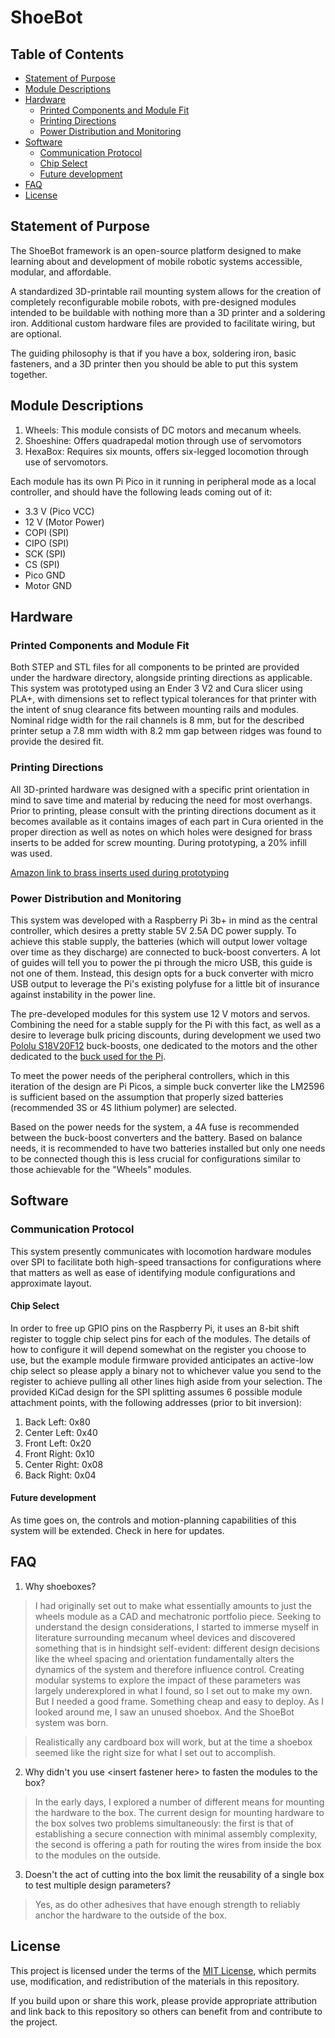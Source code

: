 # ShoeBot

## Table of Contents
- [Statement of Purpose](#statement-of-purpose)
- [Module Descriptions](#description-of-modules)
- [Hardware](#hardware)
  - [Printed Components and Module Fit](#printed-components-and-module-fit)
  - [Printing Directions](#printing-directions)
  - [Power Distribution and Monitoring](#power-distribution-and-monitoring)
- [Software](#software)
  - [Communication Protocol](#communication-protocol)
  - [Chip Select](#chip-select)
  - [Future development](#future-development)
- [FAQ](#faq)
- [License](#license)

## Statement of Purpose
The ShoeBot framework is an open-source platform designed to make learning about and development of mobile robotic
systems accessible, modular, and affordable. 

A standardized 3D-printable rail mounting system allows for the creation of completely reconfigurable mobile robots,
with pre-designed modules intended to be buildable with nothing more than a 3D printer and a soldering iron. Additional
custom hardware files are provided to facilitate wiring, but are optional. 

The guiding philosophy is that if you have a box, soldering iron, basic fasteners, and a 3D printer then you should be 
able to put this system together.

## Module Descriptions

1. Wheels: This module consists of DC motors and mecanum wheels.
2. Shoeshine: Offers quadrapedal motion through use of servomotors
3. HexaBox: Requires six mounts, offers six-legged locomotion through use of servomotors.

Each module has its own Pi Pico in it running in peripheral mode as a local controller, and should have
the following leads coming out of it: 
- 3.3 V (Pico VCC)
- 12 V (Motor Power)
- COPI (SPI)
- CIPO (SPI)
- SCK (SPI)
- CS (SPI)
- Pico GND
- Motor GND

## Hardware

### Printed Components and Module Fit
Both STEP and STL files for all components to be printed are provided under the hardware directory, alongside printing
directions as applicable. This system was prototyped using an Ender 3 V2 and Cura slicer using PLA+, with dimensions set 
to reflect typical tolerances for that printer with the intent of snug clearance fits between mounting rails and modules.
Nominal ridge width for the rail channels is 8 mm, but for the described printer setup a 7.8 mm width with 8.2 mm gap
between ridges was found to provide the desired fit. 

### Printing Directions
All 3D-printed hardware was designed with a specific print orientation in mind to save time and material by reducing the
need for most overhangs. Prior to printing, please consult with the printing directions document as it becomes available 
as it contains images of each part in Cura oriented in the proper direction as well as notes on which holes were designed
for brass inserts to be added for screw mounting. During prototyping, a 20% infill was used.

[Amazon link to brass inserts used during prototyping](https://www.amazon.com/dp/B0DM21Z6XP?ref=ppx_yo2ov_dt_b_fed_asin_title&th=1)

### Power Distribution and Monitoring
This system was developed with a Raspberry Pi 3b+ in mind as the central controller, which desires a pretty stable 5V 2.5A
DC power supply. To achieve this stable supply, the batteries (which will output lower voltage over time as they discharge)
are connected to buck-boost converters. A lot of guides will tell you to power the pi through the micro USB, this guide is
not one of them. Instead, this design opts for a buck converter with micro USB output to leverage the Pi's existing polyfuse
for a little bit of insurance against instability in the power line. 

The pre-developed modules for this system use 12 V motors and servos. Combining the need for a stable supply for the Pi
with this fact, as well as a desire to leverage bulk pricing discounts, during development we used two [Pololu S18V20F12](https://www.pololu.com/product/2577)
buck-boosts, one dedicated to the motors and the other dedicated to the [buck used for the Pi](https://www.amazon.com/dp/B0B6NZBWV4?ref=ppx_yo2ov_dt_b_fed_asin_title&th=1).

To meet the power needs of the peripheral controllers, which in this iteration of the design are Pi Picos, a simple buck converter 
like the LM2596 is sufficient based on the assumption that properly sized batteries (recommended 3S or 4S lithium polymer) are
selected.

Based on the power needs for the system, a 4A fuse is recommended between the buck-boost converters and the battery. Based
on balance needs, it is recommended to have two batteries installed but only one needs to be connected though this is less
crucial for configurations similar to those achievable for the "Wheels" modules.

## Software

### Communication Protocol
This system presently communicates with locomotion hardware modules over SPI to facilitate both high-speed transactions
for configurations where that matters as well as ease of identifying module configurations and approximate layout. 

#### Chip Select 
In order to free up GPIO pins on the Raspberry Pi, it uses an 8-bit shift register to toggle chip select pins for each of
the modules. The details of how to configure it will depend somewhat on the register you choose to use, but the example
module firmware provided anticipates an active-low chip select so please apply a binary not to whichever value you send to
the register to achieve pulling all other lines high aside from your selection. The provided KiCad design for the SPI
splitting assumes 6 possible module attachment points, with the following addresses (prior to bit inversion):

1. Back Left: 0x80
2. Center Left: 0x40
3. Front Left: 0x20
4. Front Right: 0x10
5. Center Right: 0x08
6. Back Right: 0x04

#### Future development
As time goes on, the controls and motion-planning capabilities of this system will be extended. Check in here for updates.

## FAQ

1. Why shoeboxes?

>I had originally set out to make what essentially amounts to just the wheels module as a CAD and mechatronic portfolio piece.
Seeking to understand the design considerations, I started to immerse myself in literature surrounding mecanum wheel devices 
and discovered something that is in hindsight self-evident: different design decisions like the wheel spacing and orientation 
fundamentally alters the dynamics of the system and therefore influence control. Creating modular systems to explore the impact 
of these parameters was largely underexplored in what I found, so I set out to make my own. But I needed a good frame. Something
cheap and easy to deploy. As I looked around me, I saw an unused shoebox. And the ShoeBot system was born. 

>Realistically any cardboard box will work, but at the time a shoebox seemed like the right size for what I set out to accomplish.

2. Why didn't you use \<insert fastener here\> to fasten the modules to the box?

>In the early days, I explored a number of different means for mounting the hardware to the box. The current design for mounting
hardware to the box solves two problems simultaneously: the first is that of establishing a secure connection with minimal
assembly complexity, the second is offering a path for routing the wires from inside the box to the modules on the outside.

3. Doesn't the act of cutting into the box limit the reusability of a single box to test multiple design parameters?

>Yes, as do other adhesives that have enough strength to reliably anchor the hardware to the outside of the box. 

## License
This project is licensed under the terms of the [MIT License](LICENSE), which permits use, modification, and redistribution 
of the materials in this repository.

If you build upon or share this work, please provide appropriate attribution and link back to this repository so others can 
benefit from and contribute to the project.
